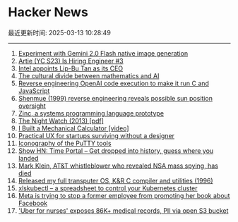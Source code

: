 # Hacker News

最近更新时间: 2025-03-13 10:28:49

--- 
1. [Experiment with Gemini 2.0 Flash native image generation](https://developers.googleblog.com/en/experiment-with-gemini-20-flash-native-image-generation/) 
2. [Artie (YC S23) Is Hiring Engineer #3](https://www.ycombinator.com/companies/artie/jobs/Vz704T1-founding-engineer-distributed-systems) 
3. [Intel appoints Lip-Bu Tan as its CEO](https://www.reuters.com/technology/us-chipmaker-intel-appoints-lip-bu-tan-its-ceo-2025-03-12/) 
4. [The cultural divide between mathematics and AI](https://sugaku.net/content/understanding-the-cultural-divide-between-mathematics-and-ai/) 
5. [Reverse engineering OpenAI code execution to make it run C and JavaScript](https://twitter.com/benswerd/status/1899853533761200300) 
6. [Shenmue (1999) reverse engineering reveals possible sun position oversight](https://wulinshu.com/2025/03/11/reverse-engineering-adventures-3-bug-or-not-bug/) 
7. [Zinc, a systems programming language prototype](https://sr.ht/~oconnor0/zinc/) 
8. [The Night Watch (2013) [pdf]](https://www.usenix.org/system/files/1311_05-08_mickens.pdf) 
9. [I Built a Mechanical Calculator [video]](https://www.youtube.com/watch?v=E0pJST5mL3A) 
10. [Practical UX for startups surviving without a designer](https://www.tibinotes.com/p/practical-ux-for-startups-surviving) 
11. [Iconography of the PuTTY tools](https://www.chiark.greenend.org.uk/~sgtatham/quasiblog/putty-icons/) 
12. [Show HN: Time Portal – Get dropped into history, guess where you landed](https://www.eggnog.ai/entertimeportal) 
13. [Mark Klein, AT&T whistleblower who revealed NSA mass spying, has died](https://www.eff.org/deeplinks/2025/03/memoriam-mark-klein-att-whistleblower-about-nsa-mass-spying) 
14. [Released my full transputer OS, K&R C compiler and utilities (1996)](https://nanochess.org/transputer_operating_system.html) 
15. [xlskubectl – a spreadsheet to control your Kubernetes cluster](https://github.com/learnk8s/xlskubectl) 
16. [Meta is trying to stop a former employee from promoting her book about Facebook](https://www.engadget.com/social-media/meta-is-trying-to-stop-a-former-employee-from-promoting-her-book-about-facebook-004938899.html) 
17. ['Uber for nurses' exposes 86K+ medical records, PII via open S3 bucket](https://www.websiteplanet.com/news/eshyft-report-breach/) 
